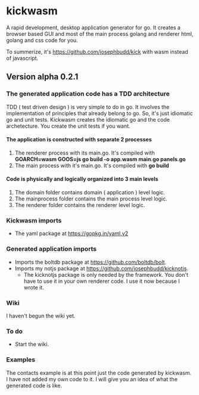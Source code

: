 # kickwasm

A rapid development, desktop application generator for go. It creates a browser based GUI and most of the main process golang and renderer html, golang and css code for you.

To summerize, it's https://github.com/josephbudd/kick with wasm instead of javascript.

## Version alpha 0.2.1

### The generated application code has a TDD architecture

TDD ( test driven design ) is very simple to do in go. It involves the implementation of principles that already belong to go. So, it's just idiomatic go and unit tests. Kickwasm creates the idiomatic go and the code archetecture. You create the unit tests if you want.

#### The application is constructed with separate 2 processes

1. The renderer process with its main.go. It's compiled with **GOARCH=wasm GOOS=js go build -o app.wasm main.go panels.go**
2. The main process with it's main.go. It's compiled with **go build**

#### Code is physically and logically organized into 3 main levels

1. The domain folder contains domain ( application ) level logic.
2. The mainprocess folder contains the main process level logic.
3. The renderer folder contains the renderer level logic.

### Kickwasm imports

* The yaml package at https://gopkg.in/yaml.v2

### Generated application imports

* Imports the boltdb package at https://github.com/boltdb/bolt.
* Imports my notjs package at https://github.com/josephbudd/kicknotjs.
  * The kicknotjs package is only needed by the framework. You don't have to use it in your own renderer code. I use it now because I wrote it.

### Wiki

I haven't begun the wiki yet.

### To do

* Start the wiki.

### Examples

The contacts example is at this point just the code generated by kickwasm. I have not added my own code to it. I will give you an idea of what the generated code is like.